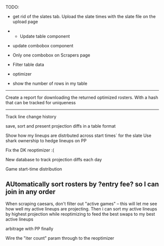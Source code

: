 TODO:


 - get rid of the slates tab. Upload the slate times with the slate file on the upload page

* - Update table component
- update combobox component
- Only one combobox on Scrapers page
- Filter table data

- optimizer

 - show the number of rows in my table

 -----

 Create a report for downloading the returned optimized rosters. With a hash that can be tracked for uniqueness

 
 -----
 Track line change history

save, sort and present projection diffs in a table format

 Show how my lineups are distrbuted across start times` for the slate
 Use shark ownership to hedge lineups on PP

 Fix the DK reoptimizer :(

  New database to track projection diffs each day

  Game start-time distribution


AUtomatically sort rosters by ?entry fee? so I can join in any order
----
When scraping caesars, don't filter out "active games" – this will let me see how well my active lineups are projecting. Then i can sort my active lineups by highest projection while reoptimizing to feed the best swaps to my best active lineups

arbitrage with PP finally

Wire the "iter count" param through to the reoptimizer
